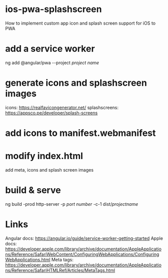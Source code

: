 # ios-pwa-splashscreen
How to implement custom app icon and splash screen support for iOS to PWA

# add a service worker
ng add @angular/pwa --project *project name*

# generate icons and splashscreen images
icons: https://realfavicongenerator.net/
splashscreens: https://appsco.pe/developer/splash-screens

# add icons to manifest.webmanifest

# modify index.html
add meta, icons and splash screen images

# build & serve
ng build -prod
http-server -p *port number* -c-1 dist/*projectname*

# Links
Angular docs: https://angular.io/guide/service-worker-getting-started
Apple docs: https://developer.apple.com/library/archive/documentation/AppleApplications/Reference/SafariWebContent/ConfiguringWebApplications/ConfiguringWebApplications.html
Meta tags: https://developer.apple.com/library/archive/documentation/AppleApplications/Reference/SafariHTMLRef/Articles/MetaTags.html
